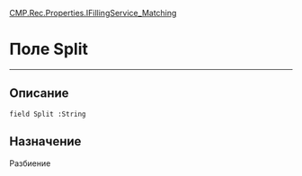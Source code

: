 ﻿---
Link: CMP.Rec.Properties.IFillingService_Matching.@Split
---

<!---  Навигация
[Имя проекта](#) :
-->
[CMP.Rec.Properties.IFillingService_Matching](Default)

# Поле Split
---

## Описание

    field Split :String

<!--
## Аргументы{#Args}

### Аргумент1

Описание аргумента 1
-->

## Назначение

Разбиение

<!--
## Пример

    Split...
-->

